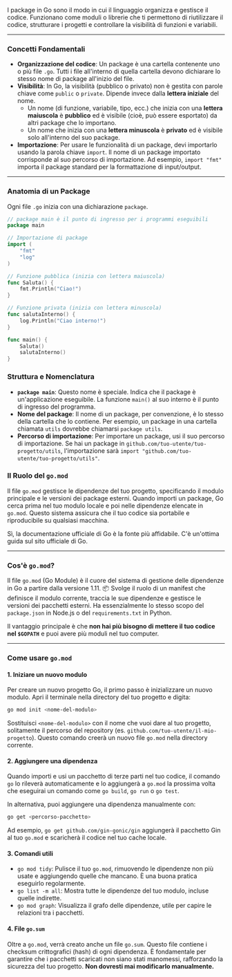 I package in Go sono il modo in cui il linguaggio organizza e gestisce il codice. Funzionano come moduli o librerie che ti permettono di riutilizzare il codice, strutturare i progetti e controllare la visibilità di funzioni e variabili.

-----

### Concetti Fondamentali

  * **Organizzazione del codice**: Un package è una cartella contenente uno o più file `.go`. Tutti i file all'interno di quella cartella devono dichiarare lo stesso nome di package all'inizio del file.
  * **Visibilità**: In Go, la visibilità (pubblico o privato) non è gestita con parole chiave come `public` o `private`. Dipende invece dalla **lettera iniziale** del nome.
      * Un nome (di funzione, variabile, tipo, ecc.) che inizia con una **lettera maiuscola** è **pubblico** ed è visibile (cioè, può essere esportato) da altri package che lo importano.
      * Un nome che inizia con una **lettera minuscola** è **privato** ed è visibile solo all'interno del suo package.
  * **Importazione**: Per usare le funzionalità di un package, devi importarlo usando la parola chiave `import`. Il nome di un package importato corrisponde al suo percorso di importazione. Ad esempio, `import "fmt"` importa il package standard per la formattazione di input/output.

-----

### Anatomia di un Package

Ogni file `.go` inizia con una dichiarazione `package`.

```go
// package main è il punto di ingresso per i programmi eseguibili
package main

// Importazione di package
import (
    "fmt"
    "log"
)

// Funzione pubblica (inizia con lettera maiuscola)
func Saluta() {
    fmt.Println("Ciao!")
}

// Funzione privata (inizia con lettera minuscola)
func salutaInterno() {
    log.Println("Ciao interno!")
}

func main() {
    Saluta()
    salutaInterno()
}
```

### Struttura e Nomenclatura

  * **`package main`**: Questo nome è speciale. Indica che il package è un'applicazione eseguibile. La funzione `main()` al suo interno è il punto di ingresso del programma.
  * **Nome del package**: Il nome di un package, per convenzione, è lo stesso della cartella che lo contiene. Per esempio, un package in una cartella chiamata `utils` dovrebbe chiamarsi `package utils`.
  * **Percorso di importazione**: Per importare un package, usi il suo percorso di importazione. Se hai un package in `github.com/tuo-utente/tuo-progetto/utils`, l'importazione sarà `import "github.com/tuo-utente/tuo-progetto/utils"`.

### Il Ruolo del `go.mod`

Il file `go.mod` gestisce le dipendenze del tuo progetto, specificando il modulo principale e le versioni dei package esterni. Quando importi un package, Go cerca prima nel tuo modulo locale e poi nelle dipendenze elencate in `go.mod`. Questo sistema assicura che il tuo codice sia portabile e riproducibile su qualsiasi macchina.


Sì, la documentazione ufficiale di Go è la fonte più affidabile. C'è un'ottima guida sul sito ufficiale di Go.

-----

### Cos'è `go.mod`?

Il file `go.mod` (Go Module) è il cuore del sistema di gestione delle dipendenze in Go a partire dalla versione 1.11. 📦 Svolge il ruolo di un manifest che definisce il modulo corrente, traccia le sue dipendenze e gestisce le versioni dei pacchetti esterni. Ha essenzialmente lo stesso scopo del `package.json` in Node.js o del `requirements.txt` in Python.

Il vantaggio principale è che **non hai più bisogno di mettere il tuo codice nel `$GOPATH`** e puoi avere più moduli nel tuo computer.

-----

### Come usare `go.mod`

#### 1\. Iniziare un nuovo modulo

Per creare un nuovo progetto Go, il primo passo è inizializzare un nuovo modulo. Apri il terminale nella directory del tuo progetto e digita:

```bash
go mod init <nome-del-modulo>
```

Sostituisci `<nome-del-modulo>` con il nome che vuoi dare al tuo progetto, solitamente il percorso del repository (es. `github.com/tuo-utente/il-mio-progetto`). Questo comando creerà un nuovo file `go.mod` nella directory corrente.

#### 2\. Aggiungere una dipendenza

Quando importi e usi un pacchetto di terze parti nel tuo codice, il comando `go` lo rileverà automaticamente e lo aggiungerà a `go.mod` la prossima volta che eseguirai un comando come `go build`, `go run` o `go test`.

In alternativa, puoi aggiungere una dipendenza manualmente con:

```bash
go get <percorso-pacchetto>
```

Ad esempio, `go get github.com/gin-gonic/gin` aggiungerà il pacchetto Gin al tuo `go.mod` e scaricherà il codice nel tuo cache locale.

#### 3\. Comandi utili

  * `go mod tidy`: Pulisce il tuo `go.mod`, rimuovendo le dipendenze non più usate e aggiungendo quelle che mancano. È una buona pratica eseguirlo regolarmente.
  * `go list -m all`: Mostra tutte le dipendenze del tuo modulo, incluse quelle indirette.
  * `go mod graph`: Visualizza il grafo delle dipendenze, utile per capire le relazioni tra i pacchetti.

#### 4\. File `go.sum`

Oltre a `go.mod`, verrà creato anche un file `go.sum`. Questo file contiene i checksum crittografici (hash) di ogni dipendenza.  È fondamentale per garantire che i pacchetti scaricati non siano stati manomessi, rafforzando la sicurezza del tuo progetto. **Non dovresti mai modificarlo manualmente.**
